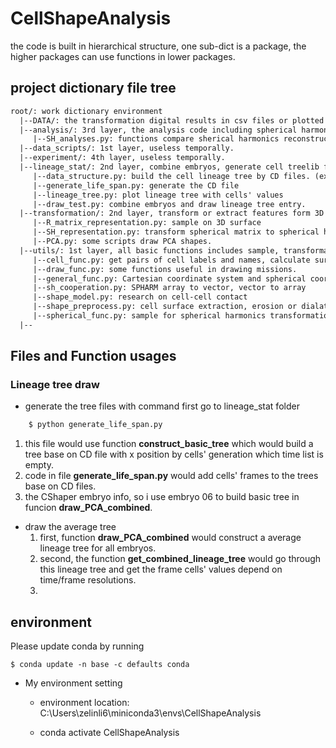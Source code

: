 # CellShapeAnalysis

the code is built in hierarchical structure, one sub-dict is a package, the higher packages can use functions in lower packages.

## project dictionary file tree
```html
root/: work dictionary environment
  |--DATA/: the transformation digital results in csv files or plotted figures, too large to upload on github
  |--analysis/: 3rd layer, the analysis code including spherical harmonic transformation, contact area, clustering and PCA
     |--SH_analyses.py: functions compare sherical harmonics reconstruction and original shapes.
  |--data_scripts/: 1st layer, useless temporally.
  |--experiment/: 4th layer, useless temporally.
  |--lineage_stat/: 2nd layer, combine embryos, generate cell treelib files and cell lineage tree plot
     |--data_structure.py: build the cell lineage tree by CD files. (exist or lost in every frame)
     |--generate_life_span.py: generate the CD file
     |--lineage_tree.py: plot lineage tree with cells' values
     |--draw_test.py: combine embryos and draw lineage tree entry.
  |--transformation/: 2nd layer, transform or extract features form 3D cells
     |--R_matrix_representation.py: sample on 3D surface
     |--SH_representation.py: transform spherical matrix to spherical harmonics matrix
     |--PCA.py: some scripts draw PCA shapes.
  |--utils/: 1st layer, all basic functions includes sample, transformation, contact detection
     |--cell_func.py: get pairs of cell labels and names, calculate surface area, calculate volume, find contact or not
     |--draw_func.py: some functions useful in drawing missions.
     |--general_func.py: Cartesian coordinate system and spherical coordinate system conversion
     |--sh_cooperation.py: SPHARM array to vector, vector to array
     |--shape_model.py: research on cell-cell contact
     |--shape_preprocess.py: cell surface extraction, erosion or dialation operation
     |--spherical_func.py: sample for spherical harmonics transformation
  |--
```
## Files and Function usages

### Lineage tree draw
* generate the tree files with command first go to lineage_stat folder
```bash
    $ python generate_life_span.py  
```
1. this file would use function **construct_basic_tree** which would build a tree base on CD file with x position by cells' generation which time list is empty.
2. code in file **generate_life_span.py** would add cells' frames to the trees base on CD files.
3.  the CShaper embryo info, so i use embryo 06 to build basic tree in funcion **draw_PCA_combined**. 


* draw the average tree
    1. first, function **draw_PCA_combined** would construct a average lineage tree for all embryos.
    2. second, the function **get_combined_lineage_tree** would go through this lineage tree and get the frame cells' values depend on time/frame resolutions.
    3.  


## environment 
Please update conda by running

    $ conda update -n base -c defaults conda


*  My environment setting

    * environment location: C:\Users\zelinli6\miniconda3\envs\CellShapeAnalysis

    * conda activate CellShapeAnalysis

